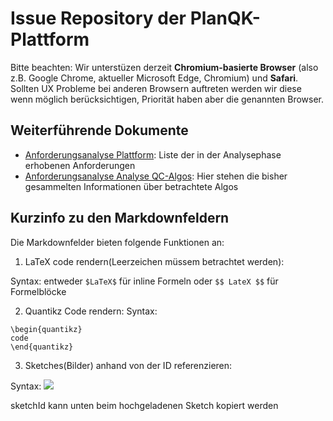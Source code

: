 # Issue Repository der PlanQK-Plattform

Bitte beachten: Wir unterstüzen derzeit **Chromium-basierte Browser** (also z.B. Google Chrome, aktueller Microsoft Edge, Chromium) und **Safari**. Sollten UX Probleme bei anderen Browsern auftreten werden wir diese wenn möglich berücksichtigen, Priorität haben aber die genannten Browser.

## Weiterführende Dokumente

- [Anforderungsanalyse Plattform](https://docs.google.com/spreadsheets/d/1DS1XIOkpa6q52ORiN4nt06i26NhK1914Y82UZllWBi0/edit?usp=sharing): Liste der in der Analysephase erhobenen Anforderungen
- [Anforderungsanalyse Analyse QC-Algos](https://docs.google.com/document/d/1LBHq9NRSr5suxeerWkFK2vl-dxjCg0Bjqa-1rCM7ZkI/edit?usp=sharing): Hier stehen die bisher gesammelten Informationen über betrachtete Algos

## Kurzinfo zu den Markdownfeldern

Die Markdownfelder bieten folgende Funktionen an:

1. LaTeX code rendern(Leerzeichen müssem betrachtet werden):
	
Syntax: entweder `$LaTeX$` für inline Formeln oder `$$ LateX $$` für Formelblöcke

2. Quantikz Code rendern:
Syntax: 
```
\begin{quantikz}
code
\end{quantikz}
```

3. Sketches(Bilder) anhand von der ID referenzieren:

Syntax: ![](sketchId)

sketchId kann unten beim hochgeladenen Sketch kopiert werden
